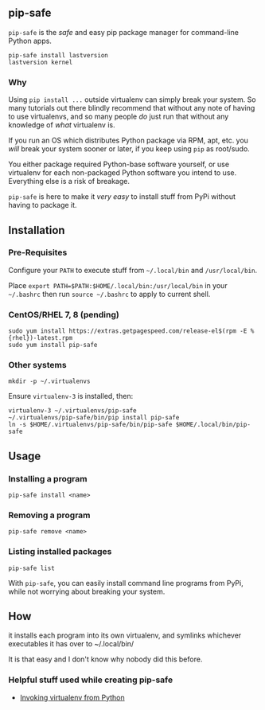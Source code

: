 ## pip-safe

`pip-safe` is the *safe* and easy pip package manager for command-line Python apps.

    pip-safe install lastversion
    lastversion kernel
    
### Why

Using `pip install ...` outside virtualenv can simply break your system.
So many tutorials out there blindly recommend that without any note of having to use virtualenvs,
and so many people *do* just run that without any knowledge of *what* virtualenv is.

If you run an OS which distributes Python package via RPM, apt, etc. you *will* break your system
sooner or later, if you keep using `pip` as root/sudo.

You either package required Python-base software yourself, or use virtualenv for each 
non-packaged Python software you intend to use. Everything else is a risk of breakage.

`pip-safe` is here to make it *very easy* to install stuff from PyPi
without having to package it.

## Installation    

### Pre-Requisites

Configure your `PATH` to execute stuff from `~/.local/bin` and `/usr/local/bin`.

Place `export PATH=$PATH:$HOME/.local/bin:/usr/local/bin` in your `~/.bashrc` 
then run `source ~/.bashrc` to apply to current shell. 

### CentOS/RHEL  7, 8 (pending)

    sudo yum install https://extras.getpagespeed.com/release-el$(rpm -E %{rhel})-latest.rpm
    sudo yum install pip-safe
    
### Other systems

    mkdir -p ~/.virtualenvs
    
Ensure `virtualenv-3` is installed, then:

    virtualenv-3 ~/.virtualenvs/pip-safe
    ~/.virtualenvs/pip-safe/bin/pip install pip-safe
    ln -s $HOME/.virtualenvs/pip-safe/bin/pip-safe $HOME/.local/bin/pip-safe

## Usage

### Installing a program

    pip-safe install <name>
    
### Removing a program

    pip-safe remove <name>
    
### Listing installed packages

    pip-safe list    

With `pip-safe`, you can easily install command line programs from PyPi,
while not worrying about breaking your system.

## How

it installs each program into its own virtualenv, and symlinks whichever
executables it has over to ~/.local/bin/

It is that easy and I don't know why nobody did this before.


### Helpful stuff used while creating pip-safe

* [Invoking virtualenv from Python](http://jelly.codes/articles/python-virtualenv-from-within-python/)
